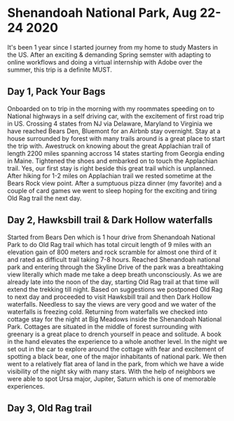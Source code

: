 # Shenandoah National Park, Aug 22-24 2020

It's been 1 year since I started journey from my home to study Masters in the US. After an exciting & demanding Spring semster with adapting to online workflows and doing a virtual internship with Adobe over the summer, this trip is a definite MUST.

## Day 1, Pack Your Bags

Onboarded on to trip in the morning with my roommates speeding on to National highways in a self driving car, with the excitement of first road trip in US. Crossing 4 states from NJ via Delaware, Maryland to Virginia we have reached Bears Den, Bluemont for an Airbnb stay overnight. Stay at a house surrounded by forest with many trails around is a great place to start the trip with. Awestruck on knowing about the great Applachian trail of length 2200 miles spanning accross 14 states starting from Georgia ending in Maine. Tightened the shoes and embarked on to touch the Applachian trail. Yes, our first stay is right beside this great trail which is unplanned. After hiking for 1-2 miles on Applachian trail we rested sometime at the Bears Rock view point. After a sumptuous pizza dinner (my favorite) and a couple of card games we went to sleep hoping for the exciting and tiring Old Rag trail the next day.

## Day 2, Hawksbill trail & Dark Hollow waterfalls 

Started from Bears Den which is 1 hour drive from Shenandoah National Park to do Old Rag trail which has total circuit length of 9 miles with an elevation gain of 800 meters and rock scramble for almost one third of it and rated as difficult trail taking 7-8 hours. Reached Shenandoah national park and entering through the Skyline Drive of the park was a breathtaking view literally which made me take a deep breath unconsciously. As we are already late into the noon of the day, starting Old Rag trail at that time will extend the trekking till night. Based on suggestions we postponed Old Rag to next day and proceeded to visit Hawksbill trail and then Dark Hollow waterfalls. Needless to say the views are very good and we water of the waterfalls is freezing cold. Returning from waterfalls we checked into cottage stay for the night at Big Meadows inside the Shenandoah National Park. Cottages are situated in the middle of forest surrounding with greenary is a great place to drench yourself in peace and solitude. A book in the hand elevates the experience to a whole another level. In the night we set out in the car to explore around the cottage with fear and excitement of spotting a black bear, one of the major inhabitants of national park. We then went to a relatively flat area of land in the park, from which we have a wide visibility of the night sky with many stars. With the help of neighbors we were able to spot Ursa major, Jupiter, Saturn which is one of memorable experiences.

## Day 3, Old Rag trail

